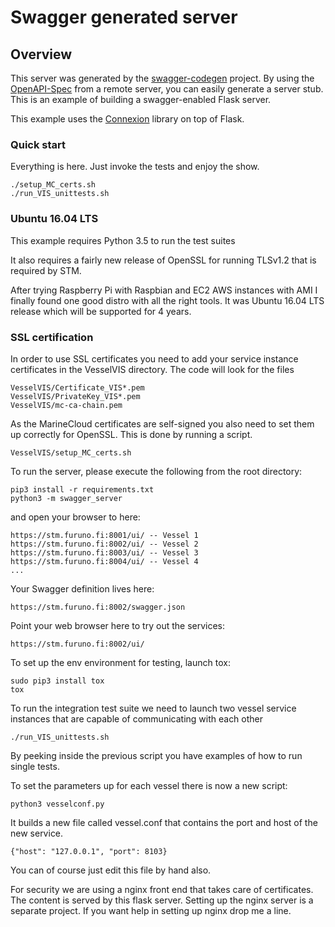 # Swagger generated server

## Overview
This server was generated by the [swagger-codegen](https://github.com/swagger-api/swagger-codegen) project. By using the
[OpenAPI-Spec](https://github.com/swagger-api/swagger-core/wiki) from a remote server, you can easily generate a server stub.  This
is an example of building a swagger-enabled Flask server.

This example uses the [Connexion](https://github.com/zalando/connexion) library on top of Flask.

### Quick start

Everything is here. Just invoke the tests and enjoy the show.
```
./setup_MC_certs.sh
./run_VIS_unittests.sh
```

### Ubuntu 16.04 LTS

This example requires Python 3.5 to run the test suites

It also requires a fairly new release of OpenSSL for running TLSv1.2 that is required by STM.

After trying Raspberry Pi with Raspbian and EC2 AWS instances with AMI I finally found one good distro with all the right tools. It was Ubuntu 16.04 LTS release which will be supported for 4 years.

### SSL certification

In order to use SSL certificates you need to add your service instance certificates in the VesselVIS directory.  The code will look for the files
```
VesselVIS/Certificate_VIS*.pem
VesselVIS/PrivateKey_VIS*.pem
VesselVIS/mc-ca-chain.pem
```

As the MarineCloud certificates are self-signed you also need to set them up correctly for OpenSSL. This is done by running a script.
```
VesselVIS/setup_MC_certs.sh
```

To run the server, please execute the following from the root directory:

```
pip3 install -r requirements.txt
python3 -m swagger_server
```

and open your browser to here:

```
https://stm.furuno.fi:8001/ui/ -- Vessel 1
https://stm.furuno.fi:8002/ui/ -- Vessel 2
https://stm.furuno.fi:8003/ui/ -- Vessel 3
https://stm.furuno.fi:8004/ui/ -- Vessel 4
...
```

Your Swagger definition lives here:

```
https://stm.furuno.fi:8002/swagger.json
```

Point your web browser here to try out the services:

```
https://stm.furuno.fi:8002/ui/
```

To set up the env environment for testing, launch tox:
```
sudo pip3 install tox
tox
```

To run the integration test suite we need to launch two vessel service instances that are capable of communicating with each other
```
./run_VIS_unittests.sh
```

By peeking inside the previous script you have examples of how to run single tests.

To set the parameters up for each vessel there is now a new script:
```
python3 vesselconf.py
```

It builds a new file called vessel.conf that contains the port and host of the new service.
```
{"host": "127.0.0.1", "port": 8103}
```

You can of course just edit this file by hand also.

For security we are using a nginx front end that takes care of certificates. The content is served by this flask server. Setting up the nginx server is a separate project. If you want help in setting up nginx drop me a line.

